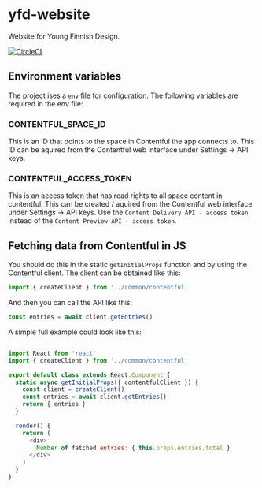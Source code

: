 # yfd-website

Website for Young Finnish Design.

[![CircleCI](https://circleci.com/gh/roopemerikukka/yfd-website/tree/development.svg?style=svg)](https://circleci.com/gh/roopemerikukka/yfd-website/tree/development)

## Environment variables
The project ises a `env` file for configuration. The following variables are required in the env file:

### CONTENTFUL_SPACE_ID
This is an ID that points to the space in Contentful the app connects to. This ID can be aquired from the Contentful web interface under Settings -> API keys.

### CONTENTFUL_ACCESS_TOKEN
This is an access token that has read rights to all space content in contentful. This can be created / aquired from the Contentful web interface under Settings -> API keys. Use the `Content Delivery API - access token` instead of the `Content Preview API - access token`.

## Fetching data from Contentful in JS
You should do this in the static `getInitialProps` function and by using the Contentful client. The client can be obtained like this:
```js
import { createClient } from '../common/contentful'
```
And then you can call the API like this:
```js
const entries = await client.getEntries()
```
A simple full example could look like this:
```js

import React from 'react'
import { createClient } from '../common/contentful'

export default class extends React.Component {
  static async getInitialProps({ contentfulClient }) {
    const client = createClient()
    const entries = await client.getEntries()
    return { entries }
  }

  render() {
    return (
      <div>
        Number of fetched entries: { this.props.entries.total }
      </div>
    )
  }
}
```
